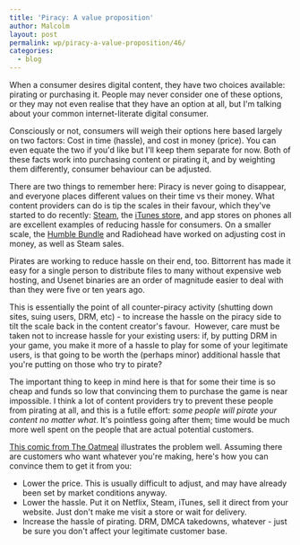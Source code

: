 ```yaml
---
title: 'Piracy: A value proposition'
author: Malcolm
layout: post
permalink: wp/piracy-a-value-proposition/46/
categories:
  - blog
---
```

When a consumer desires digital content, they have two choices available: pirating or purchasing it. People may never consider one of these options, or they may not even realise that they have an option at all, but I'm talking about your common internet-literate digital consumer.

Consciously or not, consumers will weigh their options here based largely on two factors: Cost in time (hassle), and cost in money (price). You can even equate the two if you'd like but I'll keep them separate for now. Both of these facts work into purchasing content or pirating it, and by weighting them differently, consumer behaviour can be adjusted.

There are two things to remember here: Piracy is never going to disappear, and everyone places different values on their time vs their money. What content providers can do is tip the scales in their favour, which they've started to do recently: [Steam][1], the [iTunes store][2], and app stores on phones all are excellent examples of reducing hassle for consumers. On a smaller scale, the [Humble Bundle][3] and Radiohead have worked on adjusting cost in money, as well as Steam sales.

Pirates are working to reduce hassle on their end, too. Bittorrent has made it easy for a single person to distribute files to many without expensive web hosting, and Usenet binaries are an order of magnitude easier to deal with than they were five or ten years ago.

This is essentially the point of all counter-piracy activity (shutting down sites, suing users, DRM, etc) - to increase the hassle on the piracy side to tilt the scale back in the content creator's favour.  However, care must be taken not to increase hassle for your existing users: if, by putting DRM in your game, you make it more of a hassle to play for some of your legitimate users, is that going to be worth the (perhaps minor) additional hassle that you're putting on those who try to pirate?

The important thing to keep in mind here is that for some their time is so cheap and funds so low that convincing them to purchase the game is near impossible. I think a lot of content providers try to prevent these people from pirating at all, and this is a futile effort: *some people will pirate your content no matter what*. It's pointless going after them; time would be much more well spent on the people that are actual potential customers.

[This comic from The Oatmeal][4] illustrates the problem well. Assuming there are customers who want whatever you're making, here's how you can convince them to get it from you:

  * Lower the price. This is usually difficult to adjust, and may have already been set by market conditions anyway.
  * Lower the hassle. Put it on Netflix, Steam, iTunes, sell it direct from your website. Just don't make me visit a store or wait for delivery.
  * Increase the hassle of pirating. DRM, DMCA takedowns, whatever - just be sure you don't affect your legitimate customer base.

 [1]: http://www.steampowered.com
 [2]: http://www.apple.com/itunes/whats-on/
 [3]: http://www.humblebundle.com/
 [4]: http://theoatmeal.com/comics/game_of_thrones